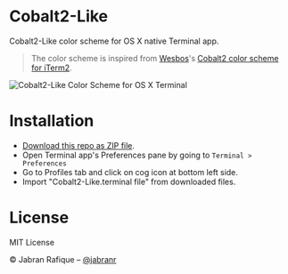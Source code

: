 # Cobalt2-Like
Cobalt2-Like color scheme for OS X native Terminal app.

> The color scheme is inspired from [Wesbos](https://github.com/wesbos/)'s [Cobalt2 color scheme for iTerm2](https://github.com/wesbos/Cobalt2-iterm).

![Cobalt2-Like Color Scheme for OS X Terminal](https://cloud.githubusercontent.com/assets/2131246/11009752/79a33444-84d1-11e5-9189-578e72598b25.png)

# Installation
* [Download this repo as ZIP file](https://github.com/jabranr/cobalt2-like/archive/master.zip).
* Open Terminal app's Preferences pane by going to `Terminal > Preferences`
* Go to Profiles tab and click on cog icon at bottom left side.
* Import "Cobalt2-Like.terminal file" from downloaded files.

# License
MIT License

&copy; Jabran Rafique &ndash; [@jabranr](https://twitter.com/jabranr)
